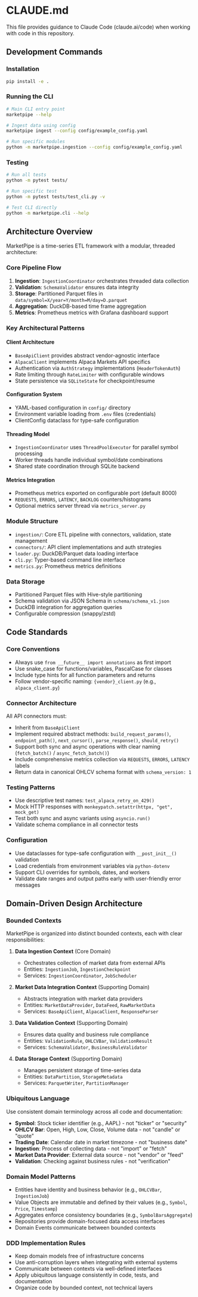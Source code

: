 # CLAUDE.md

This file provides guidance to Claude Code (claude.ai/code) when working with code in this repository.

## Development Commands

### Installation
```bash
pip install -e .
```

### Running the CLI
```bash
# Main CLI entry point
marketpipe --help

# Ingest data using config
marketpipe ingest --config config/example_config.yaml

# Run specific modules
python -m marketpipe.ingestion --config config/example_config.yaml
```

### Testing
```bash
# Run all tests
python -m pytest tests/

# Run specific test
python -m pytest tests/test_cli.py -v

# Test CLI directly
python -m marketpipe.cli --help
```

## Architecture Overview

MarketPipe is a time-series ETL framework with a modular, threaded architecture:

### Core Pipeline Flow
1. **Ingestion**: `IngestionCoordinator` orchestrates threaded data collection
2. **Validation**: `SchemaValidator` ensures data integrity 
3. **Storage**: Partitioned Parquet files in `data/symbol=X/year=Y/month=M/day=D.parquet`
4. **Aggregation**: DuckDB-based time frame aggregation
5. **Metrics**: Prometheus metrics with Grafana dashboard support

### Key Architectural Patterns

#### Client Architecture
- `BaseApiClient` provides abstract vendor-agnostic interface
- `AlpacaClient` implements Alpaca Markets API specifics
- Authentication via `AuthStrategy` implementations (`HeaderTokenAuth`)
- Rate limiting through `RateLimiter` with configurable windows
- State persistence via `SQLiteState` for checkpoint/resume

#### Configuration System
- YAML-based configuration in `config/` directory
- Environment variable loading from `.env` files (credentials)
- ClientConfig dataclass for type-safe configuration

#### Threading Model
- `IngestionCoordinator` uses `ThreadPoolExecutor` for parallel symbol processing
- Worker threads handle individual symbol/date combinations
- Shared state coordination through SQLite backend

#### Metrics Integration
- Prometheus metrics exported on configurable port (default 8000)
- `REQUESTS`, `ERRORS`, `LATENCY`, `BACKLOG` counters/histograms
- Optional metrics server thread via `metrics_server.py`

### Module Structure
- `ingestion/`: Core ETL pipeline with connectors, validation, state management
- `connectors/`: API client implementations and auth strategies  
- `loader.py`: DuckDB/Parquet data loading interface
- `cli.py`: Typer-based command line interface
- `metrics.py`: Prometheus metrics definitions

### Data Storage
- Partitioned Parquet files with Hive-style partitioning
- Schema validation via JSON Schema in `schema/schema_v1.json`
- DuckDB integration for aggregation queries
- Configurable compression (snappy/zstd)

## Code Standards

### Core Conventions
- Always use `from __future__ import annotations` as first import
- Use snake_case for functions/variables, PascalCase for classes
- Include type hints for all function parameters and returns
- Follow vendor-specific naming: `{vendor}_client.py` (e.g., `alpaca_client.py`)

### Connector Architecture
All API connectors must:
- Inherit from `BaseApiClient`
- Implement required abstract methods: `build_request_params()`, `endpoint_path()`, `next_cursor()`, `parse_response()`, `should_retry()`
- Support both sync and async operations with clear naming (`fetch_batch()` / `async_fetch_batch()`)
- Include comprehensive metrics collection via `REQUESTS`, `ERRORS`, `LATENCY` labels
- Return data in canonical OHLCV schema format with `schema_version: 1`

### Testing Patterns
- Use descriptive test names: `test_alpaca_retry_on_429()`
- Mock HTTP responses with `monkeypatch.setattr(httpx, "get", mock_get)`
- Test both sync and async variants using `asyncio.run()`
- Validate schema compliance in all connector tests

### Configuration
- Use dataclasses for type-safe configuration with `__post_init__()` validation
- Load credentials from environment variables via `python-dotenv`
- Support CLI overrides for symbols, dates, and workers
- Validate date ranges and output paths early with user-friendly error messages

## Domain-Driven Design Architecture

### Bounded Contexts
MarketPipe is organized into distinct bounded contexts, each with clear responsibilities:

1. **Data Ingestion Context** (Core Domain)
   - Orchestrates collection of market data from external APIs
   - Entities: `IngestionJob`, `IngestionCheckpoint`
   - Services: `IngestionCoordinator`, `JobScheduler`

2. **Market Data Integration Context** (Supporting Domain)
   - Abstracts integration with market data providers
   - Entities: `MarketDataProvider`, `DataFeed`, `RawMarketData`
   - Services: `BaseApiClient`, `AlpacaClient`, `ResponseParser`

3. **Data Validation Context** (Supporting Domain)
   - Ensures data quality and business rule compliance
   - Entities: `ValidationRule`, `OHLCVBar`, `ValidationResult`
   - Services: `SchemaValidator`, `BusinessRuleValidator`

4. **Data Storage Context** (Supporting Domain)
   - Manages persistent storage of time-series data
   - Entities: `DataPartition`, `StorageMetadata`
   - Services: `ParquetWriter`, `PartitionManager`

### Ubiquitous Language
Use consistent domain terminology across all code and documentation:

- **Symbol**: Stock ticker identifier (e.g., AAPL) - not "ticker" or "security"
- **OHLCV Bar**: Open, High, Low, Close, Volume data - not "candle" or "quote"
- **Trading Date**: Calendar date in market timezone - not "business date"
- **Ingestion**: Process of collecting data - not "import" or "fetch"
- **Market Data Provider**: External data source - not "vendor" or "feed"
- **Validation**: Checking against business rules - not "verification"

### Domain Model Patterns
- Entities have identity and business behavior (e.g., `OHLCVBar`, `IngestionJob`)
- Value Objects are immutable and defined by their values (e.g., `Symbol`, `Price`, `Timestamp`)
- Aggregates enforce consistency boundaries (e.g., `SymbolBarsAggregate`)
- Repositories provide domain-focused data access interfaces
- Domain Events communicate between bounded contexts

### DDD Implementation Rules
- Keep domain models free of infrastructure concerns
- Use anti-corruption layers when integrating with external systems
- Communicate between contexts via well-defined interfaces
- Apply ubiquitous language consistently in code, tests, and documentation
- Organize code by bounded context, not technical layers